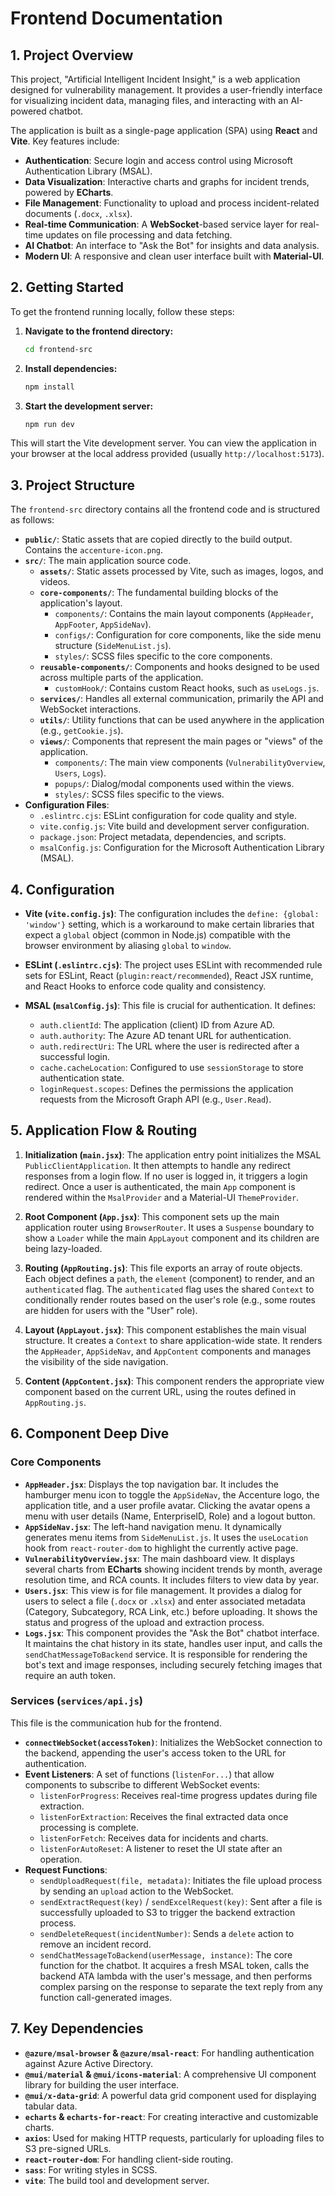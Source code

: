 # Frontend Documentation

## 1. Project Overview

This project, "Artificial Intelligent Incident Insight," is a web application designed for vulnerability management. It provides a user-friendly interface for visualizing incident data, managing files, and interacting with an AI-powered chatbot.

The application is built as a single-page application (SPA) using **React** and **Vite**. Key features include:

-   **Authentication**: Secure login and access control using Microsoft Authentication Library (MSAL).
-   **Data Visualization**: Interactive charts and graphs for incident trends, powered by **ECharts**.
-   **File Management**: Functionality to upload and process incident-related documents (`.docx`, `.xlsx`).
-   **Real-time Communication**: A **WebSocket**-based service layer for real-time updates on file processing and data fetching.
-   **AI Chatbot**: An interface to "Ask the Bot" for insights and data analysis.
-   **Modern UI**: A responsive and clean user interface built with **Material-UI**.

## 2. Getting Started

To get the frontend running locally, follow these steps:

1.  **Navigate to the frontend directory:**
    ```sh
    cd frontend-src
    ```

2.  **Install dependencies:**
    ```sh
    npm install
    ```

3.  **Start the development server:**
    ```sh
    npm run dev
    ```

This will start the Vite development server. You can view the application in your browser at the local address provided (usually `http://localhost:5173`).

## 3. Project Structure

The `frontend-src` directory contains all the frontend code and is structured as follows:

-   **`public/`**: Static assets that are copied directly to the build output. Contains the `accenture-icon.png`.
-   **`src/`**: The main application source code.
    -   **`assets/`**: Static assets processed by Vite, such as images, logos, and videos.
    -   **`core-components/`**: The fundamental building blocks of the application's layout.
        -   `components/`: Contains the main layout components (`AppHeader`, `AppFooter`, `AppSideNav`).
        -   `configs/`: Configuration for core components, like the side menu structure (`SideMenuList.js`).
        -   `styles/`: SCSS files specific to the core components.
    -   **`reusable-components/`**: Components and hooks designed to be used across multiple parts of the application.
        -   `customHook/`: Contains custom React hooks, such as `useLogs.js`.
    -   **`services/`**: Handles all external communication, primarily the API and WebSocket interactions.
    -   **`utils/`**: Utility functions that can be used anywhere in the application (e.g., `getCookie.js`).
    -   **`views/`**: Components that represent the main pages or "views" of the application.
        -   `components/`: The main view components (`VulnerabilityOverview`, `Users`, `Logs`).
        -   `popups/`: Dialog/modal components used within the views.
        -   `styles/`: SCSS files specific to the views.
-   **Configuration Files**:
    -   `.eslintrc.cjs`: ESLint configuration for code quality and style.
    -   `vite.config.js`: Vite build and development server configuration.
    -   `package.json`: Project metadata, dependencies, and scripts.
    -   `msalConfig.js`: Configuration for the Microsoft Authentication Library (MSAL).

## 4. Configuration

-   **Vite (`vite.config.js`)**: The configuration includes the `define: {global: 'window'}` setting, which is a workaround to make certain libraries that expect a `global` object (common in Node.js) compatible with the browser environment by aliasing `global` to `window`.

-   **ESLint (`.eslintrc.cjs`)**: The project uses ESLint with recommended rule sets for ESLint, React (`plugin:react/recommended`), React JSX runtime, and React Hooks to enforce code quality and consistency.

-   **MSAL (`msalConfig.js`)**: This file is crucial for authentication. It defines:
    -   `auth.clientId`: The application (client) ID from Azure AD.
    -   `auth.authority`: The Azure AD tenant URL for authentication.
    -   `auth.redirectUri`: The URL where the user is redirected after a successful login.
    -   `cache.cacheLocation`: Configured to use `sessionStorage` to store authentication state.
    -   `loginRequest.scopes`: Defines the permissions the application requests from the Microsoft Graph API (e.g., `User.Read`).

## 5. Application Flow & Routing

1.  **Initialization (`main.jsx`)**: The application entry point initializes the MSAL `PublicClientApplication`. It then attempts to handle any redirect responses from a login flow. If no user is logged in, it triggers a login redirect. Once a user is authenticated, the main `App` component is rendered within the `MsalProvider` and a Material-UI `ThemeProvider`.

2.  **Root Component (`App.jsx`)**: This component sets up the main application router using `BrowserRouter`. It uses a `Suspense` boundary to show a `Loader` while the main `AppLayout` component and its children are being lazy-loaded.

3.  **Routing (`AppRouting.js`)**: This file exports an array of route objects. Each object defines a `path`, the `element` (component) to render, and an `authenticated` flag. The `authenticated` flag uses the shared `Context` to conditionally render routes based on the user's role (e.g., some routes are hidden for users with the "User" role).

4.  **Layout (`AppLayout.jsx`)**: This component establishes the main visual structure. It creates a `Context` to share application-wide state. It renders the `AppHeader`, `AppSideNav`, and `AppContent` components and manages the visibility of the side navigation.

5.  **Content (`AppContent.jsx`)**: This component renders the appropriate view component based on the current URL, using the routes defined in `AppRouting.js`.

## 6. Component Deep Dive

### Core Components

-   **`AppHeader.jsx`**: Displays the top navigation bar. It includes the hamburger menu icon to toggle the `AppSideNav`, the Accenture logo, the application title, and a user profile avatar. Clicking the avatar opens a menu with user details (Name, EnterpriseID, Role) and a logout button.
-   **`AppSideNav.jsx`**: The left-hand navigation menu. It dynamically generates menu items from `SideMenuList.js`. It uses the `useLocation` hook from `react-router-dom` to highlight the currently active page.
-   **`VulnerabilityOverview.jsx`**: The main dashboard view. It displays several charts from **ECharts** showing incident trends by month, average resolution time, and RCA counts. It includes filters to view data by year.
-   **`Users.jsx`**: This view is for file management. It provides a dialog for users to select a file (`.docx` or `.xlsx`) and enter associated metadata (Category, Subcategory, RCA Link, etc.) before uploading. It shows the status and progress of the upload and extraction process.
-   **`Logs.jsx`**: This component provides the "Ask the Bot" chatbot interface. It maintains the chat history in its state, handles user input, and calls the `sendChatMessageToBackend` service. It is responsible for rendering the bot's text and image responses, including securely fetching images that require an auth token.

### Services (`services/api.js`)

This file is the communication hub for the frontend.

-   **`connectWebSocket(accessToken)`**: Initializes the WebSocket connection to the backend, appending the user's access token to the URL for authentication.
-   **Event Listeners**: A set of functions (`listenFor...`) that allow components to subscribe to different WebSocket events:
    -   `listenForProgress`: Receives real-time progress updates during file extraction.
    -   `listenForExtraction`: Receives the final extracted data once processing is complete.
    -   `listenForFetch`: Receives data for incidents and charts.
    -   `listenForAutoReset`: A listener to reset the UI state after an operation.
-   **Request Functions**:
    -   `sendUploadRequest(file, metadata)`: Initiates the file upload process by sending an `upload` action to the WebSocket.
    -   `sendExtractRequest(key)` / `sendExcelRequest(key)`: Sent after a file is successfully uploaded to S3 to trigger the backend extraction process.
    -   `sendDeleteRequest(incidentNumber)`: Sends a `delete` action to remove an incident record.
    -   `sendChatMessageToBackend(userMessage, instance)`: The core function for the chatbot. It acquires a fresh MSAL token, calls the backend ATA lambda with the user's message, and then performs complex parsing on the response to separate the text reply from any function call-generated images.

## 7. Key Dependencies

-   **`@azure/msal-browser` & `@azure/msal-react`**: For handling authentication against Azure Active Directory.
-   **`@mui/material` & `@mui/icons-material`**: A comprehensive UI component library for building the user interface.
-   **`@mui/x-data-grid`**: A powerful data grid component used for displaying tabular data.
-   **`echarts` & `echarts-for-react`**: For creating interactive and customizable charts.
-   **`axios`**: Used for making HTTP requests, particularly for uploading files to S3 pre-signed URLs.
-   **`react-router-dom`**: For handling client-side routing.
-   **`sass`**: For writing styles in SCSS.
-   **`vite`**: The build tool and development server.